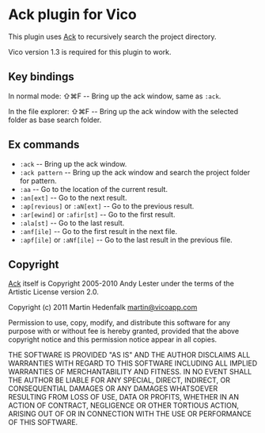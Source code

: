 # Ack plugin for Vico

This plugin uses [Ack](http://betterthangrep.com/) to recursively search
the project directory.

Vico version 1.3 is required for this plugin to work.

## Key bindings

In normal mode:
&#x21E7;&#x2318;F -- Bring up the ack window, same as `:ack`.

In the file explorer:
&#x21E7;&#x2318;F -- Bring up the ack window with the selected folder as base search folder.

## Ex commands

- `:ack` -- Bring up the ack window.
- `:ack pattern` -- Bring up the ack window and search the project folder for pattern.
- `:aa` -- Go to the location of the current result.
- `:an[ext]` -- Go to the next result.
- `:ap[revious]` or `:aN[ext]` -- Go to the previous result.
- `:ar[ewind]` or `:afir[st]` -- Go to the first result.
- `:ala[st]` -- Go to the last result.
- `:anf[ile]` -- Go to the first result in the next file.
- `:apf[ile]` or `:aNf[ile]` -- Go to the last result in the previous file.

## Copyright

[Ack](http://github.com/petdance/ack) itself is Copyright 2005-2010 Andy Lester
under the terms of the Artistic License version 2.0.


Copyright (c) 2011 Martin Hedenfalk <martin@vicoapp.com>

Permission to use, copy, modify, and distribute this software for any
purpose with or without fee is hereby granted, provided that the above
copyright notice and this permission notice appear in all copies.

THE SOFTWARE IS PROVIDED "AS IS" AND THE AUTHOR DISCLAIMS ALL WARRANTIES
WITH REGARD TO THIS SOFTWARE INCLUDING ALL IMPLIED WARRANTIES OF
MERCHANTABILITY AND FITNESS. IN NO EVENT SHALL THE AUTHOR BE LIABLE FOR
ANY SPECIAL, DIRECT, INDIRECT, OR CONSEQUENTIAL DAMAGES OR ANY DAMAGES
WHATSOEVER RESULTING FROM LOSS OF USE, DATA OR PROFITS, WHETHER IN AN
ACTION OF CONTRACT, NEGLIGENCE OR OTHER TORTIOUS ACTION, ARISING OUT OF
OR IN CONNECTION WITH THE USE OR PERFORMANCE OF THIS SOFTWARE.
